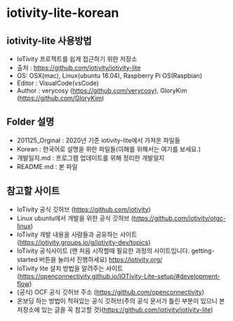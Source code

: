 # iotivity-lite-korean

## iotivity-lite 사용방법

- IoTivity 프로젝트를 쉽게 접근하기 위한 저장소
- 출처 : https://github.com/iotivity/iotivity-lite
- OS: OSX(mac), Linux(ubuntu 18.04), Raspberry Pi OS(Raspbian)
- Editor : VisualCode(vsCode)
- Author : verycosy (https://github.com/verycosy), GloryKim (https://github.com/GloryKim)

## Folder 설명

- 201125_Orginal : 2020년 기준 iotivity-lite에서 가져온 파일들
- Korean : 한국어로 설명을 위한 파일들(이해를 위해서는 여기를 보세요.)
- 개발일지.md : 프로그램 업데이트를 위해 정리한 개발일지
- README.md : 본 파일

## 참고할 사이트
- IoTivity 공식 깃허브 (https://github.com/iotivity)
- Linux ubuntu에서 개발을 위한 공식 깃허브 (https://github.com/iotivity/otgc-linux)
- IoTivity 개발 내용을 사람들과 공유하는 사이트 (https://iotivity.groups.io/g/iotivity-dev/topics)
- IoTivity 공식사이트 (맨 처음 시작할때 필요한 과정의 사이트입니다. getting-started 버튼을 눌러서 진행하세요) https://iotivity.org/
- IoTivity lite 설치 방법을 알려주는 사이트 (https://openconnectivity.github.io/IOTivity-Lite-setup/#development-flow)
- (공식) OCF 공식 깃허브 주소 (https://github.com/openconnectivity)
- 온보딩 하는 방법이 적혀있는 공식 깃허브(주의 공식 문서가 틀린 부분이 있으니 본 저장소에 있는 글을 꼭 참고할 것)(https://github.com/iotivity/iotivity-lite)